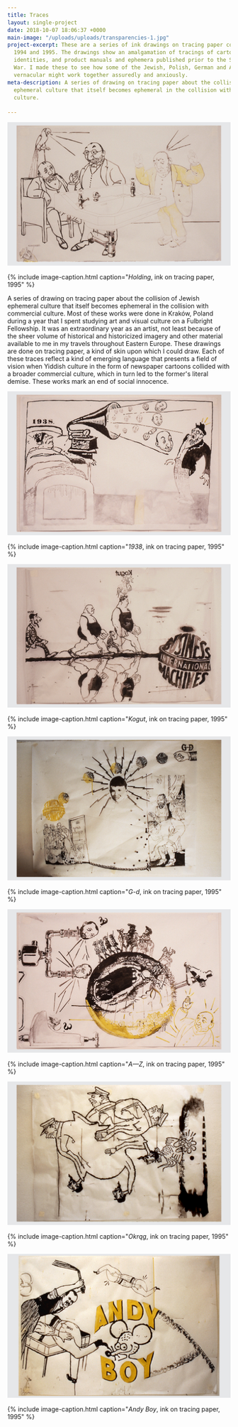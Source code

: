 ```yaml
---
title: Traces
layout: single-project
date: 2018-10-07 18:06:37 +0000
main-image: "/uploads/uploads/transparencies-1.jpg"
project-excerpt: These are a series of ink drawings on tracing paper completed between
  1994 and 1995. The drawings show an amalgamation of tracings of cartoons, corporate
  identities, and product manuals and ephemera published prior to the Second World
  War. I made these to see how some of the Jewish, Polish, German and American visual
  vernacular might work together assuredly and anxiously.
meta-description: A series of drawing on tracing paper about the collision of Jewish
  ephemeral culture that itself becomes ephemeral in the collision with commercial
  culture.

---
```

![](/uploads/uploads/transparencies-1.jpg)

{% include image-caption.html caption="<i>Holding</i>, ink on tracing paper, 1995" %}

A series of drawing on tracing paper about the collision of Jewish ephemeral culture that itself becomes ephemeral in the collision with commercial culture. Most of these works were done in Kraków, Poland during a year that I spent studying art and visual culture on a Fulbright Fellowship. It was an extraordinary year as an artist, not least because of the sheer volume of historical and historicized imagery and other material available to me in my travels throughout Eastern Europe. These drawings are done on tracing paper, a kind of skin upon which I could draw. Each of these traces reflect a kind of emerging language that presents a field of vision when Yiddish culture in the form of newspaper cartoons collided with a broader commercial culture, which in turn led to the former's literal demise. These works mark an end of social innocence.

<section class="project-column-one" markdown="1">

![](/uploads/uploads/transparencies-2.jpg)

{% include image-caption.html caption="<i>1938</i>, ink on tracing paper, 1995" %}

</section>

<section class="project-column-two" markdown="1">

![](/uploads/uploads/transparencies-3.jpg)

{% include image-caption.html caption="<i>Kogut</i>, ink on tracing paper, 1995" %}

</section>

<section class="project-column-one" markdown="1">

![](/uploads/uploads/transparencies-4.jpg)

{% include image-caption.html caption="<i>G-d</i>, ink on tracing paper, 1995" %}

</section>

<section class="project-column-two" markdown="1">

![](/uploads/uploads/transparencies-5.jpg)

{% include image-caption.html caption="<i>A—Z</i>, ink on tracing paper, 1995" %}

</section>

<section class="project-column-one" markdown="1">

![](/uploads/uploads/transparencies-7.jpg)

{% include image-caption.html caption="<i>Okrąg</i>, ink on tracing paper, 1995" %}

</section>

<section class="project-column-two" markdown="1">

![](/uploads/uploads/transparencies-8.jpg)

{% include image-caption.html caption="<i>Andy Boy</i>, ink on tracing paper, 1995" %}

</section>